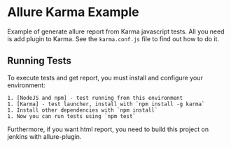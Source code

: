 [NodeJS and npm]: http://nodejs.org/
[Karma]: http://karma-runner.github.io/

Allure Karma Example
====================

Example of generate allure report from Karma javascript tests.
All you need is add plugin to Karma. See the `karma.conf.js` file  to find out how to do it.


Running Tests
-------------
To execute tests and get report, you must install and configure your environment:

    1. [NodeJS and npm] - test running from this environment
    1. [Karma] - test launcher, install with `npm install -g karma`
    1. Install other dependencies with `npm install`
    1. Now you can run tests using `npm test`

Furthermore, if you want html report, you need to build this project on jenkins with allure-plugin.


